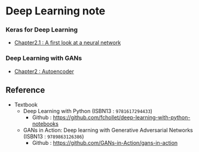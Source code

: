 # Deep Learning note
### Keras for Deep Learning
  * [Chapter2.1 : A first look at a neural network](Keras/2.1-a-first-look-at-a-neural-network.ipynb)
### Deep Learning with GANs
  * [Chapter2 : Autoencoder](GANs/Chapter_2_Autoencoder.ipynb)

## Reference
* Textbook
  - Deep Learning with Python (ISBN13 : `9781617294433`)
    - Github : https://github.com/fchollet/deep-learning-with-python-notebooks
  - GANs in Action: Deep learning with Generative Adversarial Networks (ISBN13 : `9789863126386`)
    - Github : https://github.com/GANs-in-Action/gans-in-action
